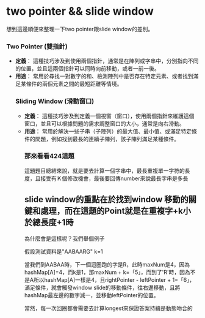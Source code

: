<h1>two pointer && slide window</h1>
<P>想到這邊順便來整理一下two pointer跟slide window的差別。</P>
<h3>Two Pointer (雙指針)</h3>
<ul>
<li>
<b>
定義</b>： 這種技巧涉及到使用兩個指針，通常是在陣列或字串中，分別指向不同的位置，並且這兩個指針可以同時向前移動，或者一前一後。</li>
<li>
<b>用途</b>： 常用於尋找一對數字的和、檢測陣列中是否存在特定元素、或者找到滿足某條件的兩個元素之間的最短距離等情境。</b>
</li>
<h3>Sliding Window (滑動窗口)</h3>
<ul>
<li>
<b>
定義</b>： 這種技巧涉及到定義一個視窗（窗口），使用兩個指針來維護這個窗口，並且可以根據問題的需求調整窗口的大小，通常是向右滑動。</li>
<li>
<b>用途</b>： 常用於解決一些子串（子陣列）的最大值、最小值、或滿足特定條件的問題，例如找到最長的連續子陣列，該子陣列滿足某種條件。</b>
</li>

<h3>那來看看424這題</h3>
<p>這題題目總結來說，就是要去計算一個字串中，最長重複單一字符的長度，且接受有Ｋ個修改機會，最後要回傳number來說最長字串是多長</p>

<h2>slide window的重點在於找到window 移動的關鍵和處理，而在這題的Point就是在重複字+k小於總長度+1時</h2>
<p>為什麼會是這樣呢？我們舉個例子</p>
<p>假設測試資料是"AABAARG" k=1</p>
<p>當我們到AABAA時，下一個迴圈跑的字是R，此時maxNum是4，因為hashMap[A]=4，而k是1，那maxNum + k=「5」，而到了'R'時，因為不是A所以hashMap[A]一樣是4，且rightPointer - leftPointer + 1=「6」，滿足條件，就會觸發window slide的移動條件，往右邊移動，且將hashMap最左邊的數字減一，並移動leftPointer的位置。</p>
<p>當然，每一次回圈都會需要去計算longest來保證答案持續是動態吻合的
</p>
